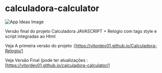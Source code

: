 # calculadora-calculator
![App Ideas Image](./app-ideas.png)

Versão final do projeto Calculadora JAVASCRIPT + Relógio com tags style e script integradas ao Html

Veja A primeira versão do projeto :[https://vitordev01.github.io/Calculadora-Relogio/]

Veja Versão Final (pode ter atualizações :[https://vitordev01.github.io/calculadora-calculator/]
